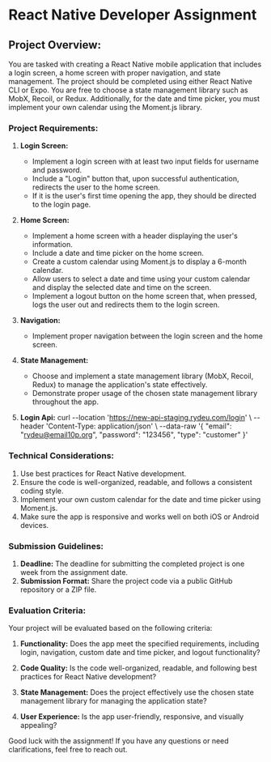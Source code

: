 # React Native Developer Assignment

## Project Overview:

You are tasked with creating a React Native mobile application that includes a login screen, a home screen with proper navigation, and state management. The project should be completed using either React Native CLI or Expo. You are free to choose a state management library such as MobX, Recoil, or Redux. Additionally, for the date and time picker, you must implement your own calendar using the Moment.js library.

### Project Requirements:

1. **Login Screen:**
   - Implement a login screen with at least two input fields for username and password.
   - Include a "Login" button that, upon successful authentication, redirects the user to the home screen.
   - If it is the user's first time opening the app, they should be directed to the login page.

2. **Home Screen:**
   - Implement a home screen with a header displaying the user's information.
   - Include a date and time picker on the home screen.
   - Create a custom calendar using Moment.js to display a 6-month calendar.
   - Allow users to select a date and time using your custom calendar and display the selected date and time on the screen.
   - Implement a logout button on the home screen that, when pressed, logs the user out and redirects them to the login screen.

3. **Navigation:**
   - Implement proper navigation between the login screen and the home screen.

4. **State Management:**
   - Choose and implement a state management library (MobX, Recoil, Redux) to manage the application's state effectively.
   - Demonstrate proper usage of the chosen state management library throughout the app.

5. **Login Api:**
   curl --location 'https://new-api-staging.rydeu.com/login' \ --header 'Content-Type: application/json' \ --data-raw '{
       "email": "rydeu@email10p.org",
       "password": "123456",
       "type": "customer"
   }' 

### Technical Considerations:

1. Use best practices for React Native development.
2. Ensure the code is well-organized, readable, and follows a consistent coding style.
3. Implement your own custom calendar for the date and time picker using Moment.js.
4. Make sure the app is responsive and works well on both iOS or Android devices.

### Submission Guidelines:

1. **Deadline:** The deadline for submitting the completed project is one week from the assignment date.
2. **Submission Format:** Share the project code via a public GitHub repository or a ZIP file.

### Evaluation Criteria:

Your project will be evaluated based on the following criteria:

1. **Functionality:** Does the app meet the specified requirements, including login, navigation, custom date and time picker, and logout functionality?

2. **Code Quality:** Is the code well-organized, readable, and following best practices for React Native development?

3. **State Management:** Does the project effectively use the chosen state management library for managing the application state?

4. **User Experience:** Is the app user-friendly, responsive, and visually appealing?

Good luck with the assignment! If you have any questions or need clarifications, feel free to reach out.
